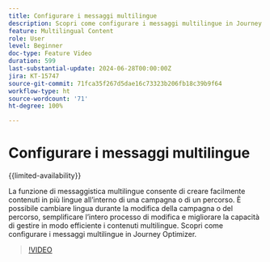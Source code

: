 ```yaml
---
title: Configurare i messaggi multilingue
description: Scopri come configurare i messaggi multilingue in Journey Optimizer.
feature: Multilingual Content
role: User
level: Beginner
doc-type: Feature Video
duration: 599
last-substantial-update: 2024-06-28T00:00:00Z
jira: KT-15747
source-git-commit: 71fca35f267d5dae16c73323b206fb18c39b9f64
workflow-type: ht
source-wordcount: '71'
ht-degree: 100%

---
```



# Configurare i messaggi multilingue

{{limited-availability}}

La funzione di messaggistica multilingue consente di creare facilmente contenuti in più lingue all’interno di una campagna o di un percorso. È possibile cambiare lingua durante la modifica della campagna o del percorso, semplificare l’intero processo di modifica e migliorare la capacità di gestire in modo efficiente i contenuti multilingue. Scopri come configurare i messaggi multilingue in Journey Optimizer.
 
>[!VIDEO](https://video.tv.adobe.com/v/3430661/?learn=on)
